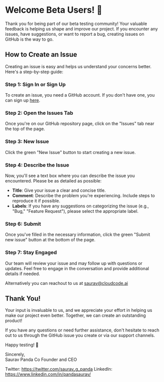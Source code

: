 # Welcome Beta Users! 🚀

Thank you for being part of our beta testing community! Your valuable feedback is helping us shape and improve our project. If you encounter any issues, have suggestions, or want to report a bug, creating issues on GitHub is the way to go.

## How to Create an Issue

Creating an issue is easy and helps us understand your concerns better. Here's a step-by-step guide:

### Step 1: Sign In or Sign Up

To create an issue, you need a GitHub account. If you don't have one, you can sign up [here](https://github.com/join).

### Step 2: Open the Issues Tab

Once you're on our GitHub repository page, click on the "Issues" tab near the top of the page.

### Step 3: New Issue

Click the green "New Issue" button to start creating a new issue.

### Step 4: Describe the Issue

Now, you'll see a text box where you can describe the issue you encountered. Please be as detailed as possible:

- **Title**: Give your issue a clear and concise title.
- **Comment**: Describe the problem you're experiencing. Include steps to reproduce it if possible.
- **Labels**: If you have any suggestions on categorizing the issue (e.g., "Bug," "Feature Request"), please select the appropriate label.

### Step 6: Submit

Once you've filled in the necessary information, click the green "Submit new issue" button at the bottom of the page.

### Step 7: Stay Engaged

Our team will review your issue and may follow up with questions or updates. Feel free to engage in the conversation and provide additional details if needed.

Alternatively you can reachout to us at saurav@cloudcode.ai

## Thank You!

Your input is invaluable to us, and we appreciate your effort in helping us make our project even better. Together, we can create an outstanding product!

If you have any questions or need further assistance, don't hesitate to reach out to us through the GitHub issue you create or via our support channels.

Happy testing! 🎉

Sincerely,  
Saurav Panda
Co Founder and CEO

Twitter: https://twitter.com/saurav_g_panda
LinkedIn: https://www.linkedin.com/in/pandasaurav/
